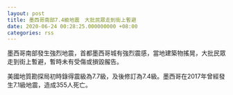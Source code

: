 ```yaml
---
layout: post
title: 墨西哥南部7.4級地震　大批民眾走到街上暫避
date: 2020-06-24 00:28:25.000000000 +08:00
categories: rss
---
```


墨西哥南部發生強烈地震，首都墨西哥城有強烈震感，當地建築物搖晃，大批民眾走到街上暫避，暫時未有受傷或損毀赧告。

美國地質勘探局初時錄得震級為7.7級，及後修訂為7.4級。墨西哥在2017年曾經發生7.1級地震，造成355人死亡。

